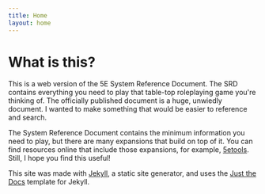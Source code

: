 ```yaml
---
title: Home
layout: home
---
```


# What is this?

This is a web version of the 5E System Reference Document. The SRD contains everything you need to play that table-top roleplaying game you're thinking of. The officially published document is a huge, unwiedly document. I wanted to make something that would be easier to reference and search.

The System Reference Document contains the minimum information you need to play, but there are many expansions that build on top of it. You can find resources online that include those expansions, for example, [5etools]. Still, I hope you find this useful!

This site was made with [Jekyll], a static site generator, and uses the [Just the Docs] template for Jekyll.

[Just the Docs]: https://just-the-docs.github.io/just-the-docs/
[Jekyll]: https://jekyllrb.com
[5etools]: https://5e.tools

